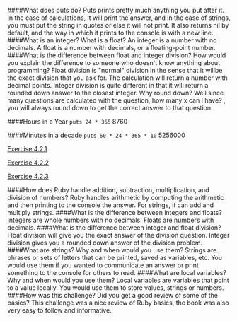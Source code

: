 ####What does puts do?
Puts prints pretty much anything you put after it.  In the case of calculations, it will print the answer, and in the case of strings, you must put the string in quotes or else it will not print.  It also returns nil by default, and the way in which it prints to the console is with a new line.
####What is an integer? What is a float?
An integer is a number with no decimals.  A float is a number with decimals, or a floating-point number.
####What is the difference between float and integer division? How would you explain the difference to someone who doesn't know anything about programming?
Float division is "normal" division in the sense that it willbe the exact division that you ask for.  The calculation will return a number with decimal points.  Integer division is quite different in that it will return a rounded down answer to the closest integer.  Why round down? Well since many questions are calculated with the question, how many x can I have? , you will always round down to get the correct answer to that question.

####Hours in a Year
`puts 24 * 365`
8760

####Minutes in a decade
`puts 60 * 24 * 365 * 10`
5256000

[Exercise 4.2.1](https://github.com/egumerlock/phase-0/blob/master/week-4/defining-variables.rb)

[Exercise 4.2.2](https://github.com/egumerlock/phase-0/blob/master/week-4/simple-string.rb)

[Exercise 4.2.3](https://github.com/egumerlock/phase-0/blob/master/week-4/basic-math.rb)

####How does Ruby handle addition, subtraction, multiplication, and division of numbers?
Ruby handles arithmetic by computing the arithmetic and then printing to the console the answer.  For strings, it can add and multiply strings.
####What is the difference between integers and floats?
Integers are whole numbers with no decimals.  Floats are numbers with decimals.
####What is the difference between integer and float division?
Float division will give you the exact answer of the division question.  Integer division gives you a rounded down answer of the division problem.
####What are strings? Why and when would you use them?
Strings are phrases or sets of letters that can be printed, saved as variables, etc.  You would use them if you wanted to communicate an answer or print something to the console for others to read.
####What are local variables? Why and when would you use them?
Local variables are variables that point to a value locally.  You would use them to store values, strings or numbers.
####How was this challenge? Did you get a good review of some of the basics?
This challenge was a nice review of Ruby basics, the book was also very easy to follow and informative.